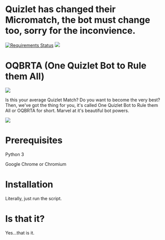 # Quizlet has changed their Micromatch, the bot must change too, sorry for the inconvience.
[![Requirements Status](https://requires.io/github/AtomicCoding/Quizlet-Bot/requirements.svg?tag=3.6)](https://requires.io/github/AtomicCoding/Quizlet-Bot/requirements/?tag=3.6)
![](https://travis-ci.org/AtomicCoding/Quizlet-Bot.svg?branch=master)
# OQBRTA (One Quizlet Bot to Rule them All)
![](http://i.imgur.com/Hx4O16u.gif)

Is this your average Quizlet Match? Do you want to become the very best? Then, we've got the thing for you, it's called One Quizlet Bot to Rule them All or OQBRTA for short. Marvel at it's beautiful bot powers.

![](http://i.imgur.com/FPI6qtY.gif)
# Prerequisites
Python 3

Google Chrome or Chromium
# Installation
Literally, just run the script.
# Is that it?
Yes...that is it.
